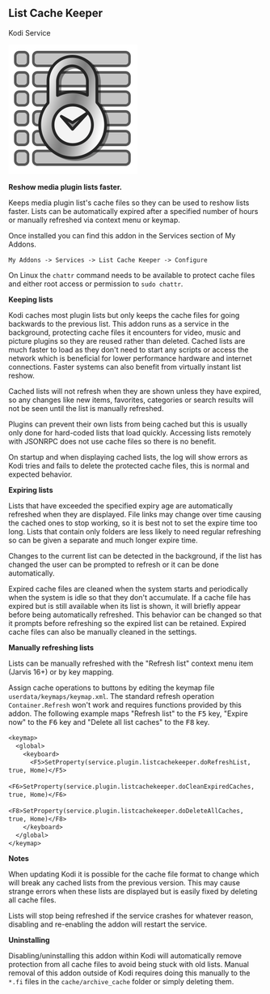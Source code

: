 ## List Cache Keeper
Kodi Service

![](/icon.png)

**Reshow media plugin lists faster.**

Keeps media plugin list's cache files so they can be used to reshow lists
faster. Lists can be automatically expired after a specified number of hours or
manually refreshed via context menu or keymap.

Once installed you can find this addon in the Services section of My Addons.

    My Addons -> Services -> List Cache Keeper -> Configure

On Linux the `chattr` command needs to be available to protect cache files 
and either root access or permission to `sudo chattr`.


**Keeping lists**

Kodi caches most plugin lists but only keeps the cache files for going
backwards to the previous list. This addon runs as a service in the
background, protecting cache files it encounters for video, music and picture
plugins so they are reused rather than deleted. Cached lists are much faster
to load as they don't need to start any scripts or access the network which
is beneficial for lower performance hardware and internet connections. Faster
systems can also benefit from virtually instant list reshow.

Cached lists will not refresh when they are shown unless they have expired,
so any changes like new items, favorites, categories or search results will
not be seen until the list is manually refreshed.

Plugins can prevent their own lists from being cached but this is usually
only done for hard-coded lists that load quickly. Accessing lists remotely
with JSONRPC does not use cache files so there is no benefit.

On startup and when displaying cached lists, the log will show errors as Kodi
tries and fails to delete the protected cache files, this is normal and
expected behavior.


**Expiring lists**

Lists that have exceeded the specified expiry age are automatically refreshed
when they are displayed. File links may change over time causing the cached
ones to stop working, so it is best not to set the expire time too long. Lists
that contain only folders are less likely to need regular refreshing so can
be given a separate and much longer expire time.

Changes to the current list can be detected in the background, if the list 
has changed the user can be prompted to refresh or it can be done 
automatically.

Expired cache files are cleaned when the system starts and periodically when
the system is idle so that they don't accumulate. If a cache file has expired
but is still available when its list is shown, it will briefly appear before
being automatically refreshed. This behavior can be changed so that it
prompts before refreshing so the expired list can be retained. Expired cache
files can also be manually cleaned in the settings.


**Manually refreshing lists**

Lists can be manually refreshed with the "Refresh list" context menu item
(Jarvis 16+) or by key mapping.

Assign cache operations to buttons by editing the keymap file
`userdata/keymaps/keymap.xml`. The standard refresh operation
`Container.Refresh` won't work and requires functions provided by this addon.
The following example maps "Refresh list" to the <kbd>F5</kbd> key, "Expire
now" to the <kbd>F6</kbd> key and "Delete all list caches" to the
<kbd>F8</kbd> key.

    <keymap>
      <global>
        <keyboard>
          <F5>SetProperty(service.plugin.listcachekeeper.doRefreshList, true, Home)</F5>
          <F6>SetProperty(service.plugin.listcachekeeper.doCleanExpiredCaches, true, Home)</F6>
          <F8>SetProperty(service.plugin.listcachekeeper.doDeleteAllCaches, true, Home)</F8>
        </keyboard>
      </global>
    </keymap>


**Notes**

When updating Kodi it is possible for the cache file format to change which
will break any cached lists from the previous version. This may cause strange
errors when these lists are displayed but is easily fixed by deleting all
cache files.

Lists will stop being refreshed if the service crashes for whatever reason,
disabling and re-enabling the addon will restart the service.

**Uninstalling**

Disabling/uninstalling this addon within Kodi will automatically remove
protection from all cache files to avoid being stuck with old lists. Manual
removal of this addon outside of Kodi requires doing this manually to the
`*.fi` files in the `cache/archive_cache` folder or simply deleting them.

